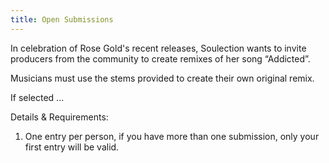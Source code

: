 ```yaml
---
title: Open Submissions
---
```

In celebration of Rose Gold's recent releases, Soulection wants to invite producers from the community to create remixes of her song “Addicted”.

Musicians must use the stems provided to create their own original remix.

If selected ...

Details & Requirements:
1. One entry per person, if you have more than one submission, only your first entry will be valid.